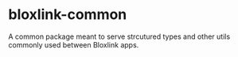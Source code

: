 # bloxlink-common
A common package meant to serve strcutured types and other utils commonly used between Bloxlink apps.

